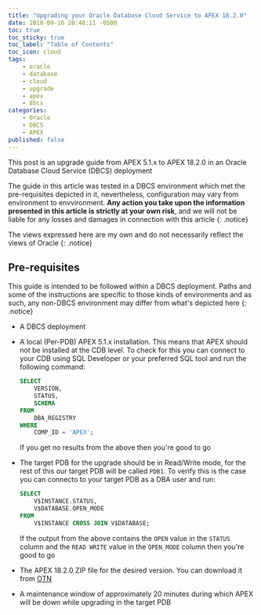 ```yaml
---
title: "Upgrading your Oracle Database Cloud Service to APEX 18.2.0"
date: 2018-09-16 20:48:11 -0500
toc: true
toc_sticky: true
toc_label: "Table of Contents"
toc_icon: cloud
tags:
    - oracle
    - database
    - cloud
    - upgrade
    - apex
    - dbcs
categories:
    - Oracle
    - DBCS
    - APEX
published: false
---
```

This post is an upgrade guide from APEX 5.1.x to APEX 18.2.0 in an Oracle Database Cloud Service (DBCS) deployment
<!--more-->

The guide in this article was tested in a DBCS environment which met the pre-requisites depicted in it, nevertheless, configuration may vary from environment to envvironment. **Any action you take upon the information presented in this article is strictly at your own risk**, and we will not be liable for any losses and damages in connection with this article
{: .notice}

The views expressed here are my own and do not necessarily reflect the views of Oracle
{: .notice}

## Pre-requisites
This guide is intended to be followed within a DBCS deployment. Paths and some of the instructions are specific to those kinds of environments and as such, any non-DBCS environment may differ from what's depicted here
{: .notice}

- A DBCS deployment
- A local (Per-PDB) APEX 5.1.x installation. This means that APEX should not be installed at the CDB level. To check for this you can connect to your CDB using SQL Developer or your preferred SQL tool and run the following command:
  
  ```sql
  SELECT
      VERSION,
      STATUS,
      SCHEMA
  FROM
      DBA_REGISTRY
  WHERE
      COMP_ID = 'APEX';
  ```
  
  If you get no results from the above then you're good to go
- The target PDB for the upgrade should be in Read/Write mode, for the rest of this our target PDB will be called `PDB1`. To verify this is the case you can connecto to your target PDB as a DBA user and run:
  
  ```sql
  SELECT
      V$INSTANCE.STATUS,
      V$DATABASE.OPEN_MODE
  FROM
      V$INSTANCE CROSS JOIN V$DATABASE;
  ```
  
  If the output from the above contains the `OPEN` value in the `STATUS` column and the `READ WRITE` value in the `OPEN_MODE` column then you're good to go
- The APEX 18.2.0 ZIP file for the desired version. You can download it from [OTN](https://www.oracle.com/technetwork/developer-tools/apex/downloads/index.html)
- A maintenance window of approximately 20 minutes during which APEX will be down while upgrading in the target PDB






